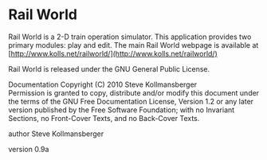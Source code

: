 # Rail World #

Rail World is a 2-D train operation simulator. This application provides two primary modules: play and edit. The main Rail World webpage is available at [http://www.kolls.net/railworld/](http://www.kolls.net/railworld/)   

Rail World is released under the GNU General Public License.   

Documentation Copyright (C) 2010 Steve Kollmansberger  
 Permission is granted to copy, distribute and/or modify this document under the terms of the GNU Free Documentation License, Version 1.2 or any later version published by the Free Software Foundation; with no Invariant Sections, no Front-Cover Texts, and no Back-Cover Texts. 

author Steve Kollmansberger 

version 0.9a
